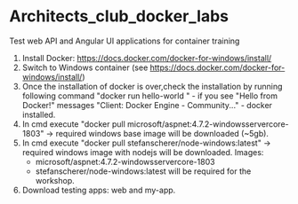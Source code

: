 # Architects_club_docker_labs
Test web API and Angular UI applications for container training

1. Install Docker: https://docs.docker.com/docker-for-windows/install/
2. Switch to Windows container (see https://docs.docker.com/docker-for-windows/install/)
3. Once the installation of docker is over,check the installation by running following command "docker run hello-world " - if you see "Hello from Docker!" messages "Client: Docker Engine - Community..." - docker installed.
4. In cmd execute "docker pull microsoft/aspnet:4.7.2-windowsservercore-1803" -> required windows base image will be downloaded (~5gb).
5. In cmd execute "docker pull stefanscherer/node-windows:latest" -> required windows image with nodejs will be downloaded.
   Images:
      * microsoft/aspnet:4.7.2-windowsservercore-1803 
      * stefanscherer/node-windows:latest 
   will be required for the workshop.
6. Download testing apps: web and my-app.
    
